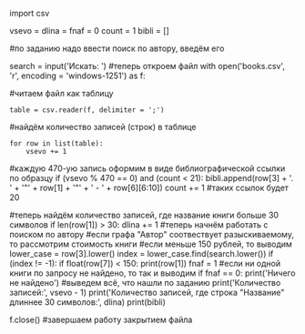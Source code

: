 import csv

vsevo = dlina = fnaf = 0
count = 1
bibli = []

#по заданию надо ввести поиск по автору, введём его

search = input('Искать: ') #теперь откроем файл
with open('books.csv', 'r', encoding = 'windows-1251') as f:
    
#читаем файл как таблицу

    table = csv.reader(f, delimiter = ';')

#найдём количество записей (строк) в таблице

    for row in list(table):
        vsevo += 1 
#каждую 470-ую запись оформим в виде библиографической ссылки по образцу
        if (vsevo % 470 == 0) and (count < 21):
            bibli.append(row[3] + '. ' + '"' + row[1] + '"' + ' - ' + row[6][6:10])
            count += 1 
#таких ссылок будет 20
            
#теперь найдём количество записей, где название книги больше 30 символов
        if len(row[1]) > 30:
            dlina += 1
#теперь начнём работать с поиском по автору
#если графа "Автор" соотвествует разыскиваемому, то рассмотрим стоимость книги
#если меньше 150 рублей, то выводим
        lower_case = row[3].lower()
        index = lower_case.find(search.lower())
        if (index != -1):
            if float(row[7]) < 150:
                print(row[1])
            fnaf = 1
#если ни одной книги по запросу не найдено, то так и выводим
    if fnaf == 0:
        print('Ничего не найдено')
#выведем всё, что нашли по заданию
    print('Количество записей:', vsevo - 1)
    print('Количество записей, где строка "Название" длиннее 30 символов:', dlina)
    print(bibli)

f.close() #завершаем работу закрытием файла
